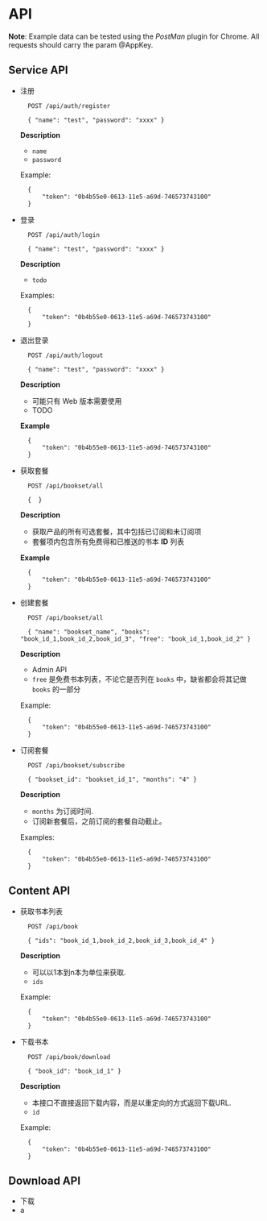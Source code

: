 API
====

**Note**: Example data can be tested using the _PostMan_ plugin for Chrome. All requests should carry the param @AppKey.

## Service API

- 注册

        POST /api/auth/register
      
        { "name": "test", "password": "xxxx" }

    **Description**
    
    - `name`
    - `password`
    
    Example:

        {
            "token": "0b4b55e0-0613-11e5-a69d-746573743100"
        }

- 登录

        POST /api/auth/login
      
        { "name": "test", "password": "xxxx" }

    **Description**
    
    - `todo`

    Examples:

        {
            "token": "0b4b55e0-0613-11e5-a69d-746573743100"
        }

- 退出登录

        POST /api/auth/logout
      
        { "name": "test", "password": "xxxx" }

    **Description**
    
    - 可能只有 Web 版本需要使用
    - TODO
    
    **Example**

        {
            "token": "0b4b55e0-0613-11e5-a69d-746573743100"
        }

- 获取套餐

        POST /api/bookset/all
      
        {  }

    **Description**
    
    - 获取产品的所有可选套餐，其中包括已订阅和未订阅项
    - 套餐项内包含所有免费得和已推送的书本 **ID** 列表
    
    **Example**

        {
            "token": "0b4b55e0-0613-11e5-a69d-746573743100"
        }

- 创建套餐

        POST /api/bookset/all
      
        { "name": "bookset_name", "books": "book_id_1,book_id_2,book_id_3", "free": "book_id_1,book_id_2" }

    **Description**
    
    - Admin API
    - `free` 是免费书本列表，不论它是否列在 `books` 中，缺省都会将其记做 `books` 的一部分
    
    Example:

        {
            "token": "0b4b55e0-0613-11e5-a69d-746573743100"
        }

- 订阅套餐

        POST /api/bookset/subscribe
      
        { "bookset_id": "bookset_id_1", "months": "4" }

    **Description**
    
    - `months` 为订阅时间.
    - 订阅新套餐后，之前订阅的套餐自动截止。
    
    Examples:

        {
            "token": "0b4b55e0-0613-11e5-a69d-746573743100"
        }



## Content API

- 获取书本列表

        POST /api/book
      
        { "ids": "book_id_1,book_id_2,book_id_3,book_id_4" }

    **Description**
    
    - 可以以1本到n本为单位来获取.
    - `ids`
    
    Example:

        {
            "token": "0b4b55e0-0613-11e5-a69d-746573743100"
        }

- 下载书本

        POST /api/book/download
      
        { "book_id": "book_id_1" }

    **Description**
    
    - 本接口不直接返回下载内容，而是以重定向的方式返回下载URL.
    - `id`
    
    Example:

        {
            "token": "0b4b55e0-0613-11e5-a69d-746573743100"
        }



## Download API

- 下载
- a
